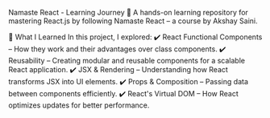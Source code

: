 Namaste React - Learning Journey 🚀
A hands-on learning repository for mastering React.js by following Namaste React – a course by Akshay Saini.

📌 What I Learned
In this project, I explored:
✔️ React Functional Components – How they work and their advantages over class components.
✔️ Reusability – Creating modular and reusable components for a scalable React application.
✔️ JSX & Rendering – Understanding how React transforms JSX into UI elements.
✔️ Props & Composition – Passing data between components efficiently.
✔️ React's Virtual DOM – How React optimizes updates for better performance.